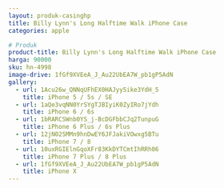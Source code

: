 ```yaml
---
layout: produk-casinghp
title: Billy Lynn's Long Halftime Walk iPhone Case
categories: apple

# Produk
product-title: Billy Lynn's Long Halftime Walk iPhone Case
harga: 90000
sku: hn-4998
image-drive: 1fGf9XVEeA_J_Au22UbEA7W_pb1gP5AdN
gallery:
  - url: 1Acu26w_QNNqUFhEX0HAJyy5ike3YdH_5
    title: iPhone 5 / 5s / SE
  - url: 1aQe3vqNN0YrSYgTJBIyiK0ZyIRo7jYdh
    title: iPhone 6 / 6s
  - url: 1bRARCSWnb0YS_j-BcDGFbbCJq2TunpuG
    title: iPhone 6 Plus / 6s Plus
  - url: 12jN02SMMn9hnDwEY6JFJakiVOwxg5BTu
    title: iPhone 7 / 8
  - url: 10uxRGIElnGqoXFr83KkDYTCmtIhRRh06
    title: iPhone 7 Plus / 8 Plus
  - url: 1fGf9XVEeA_J_Au22UbEA7W_pb1gP5AdN
    title: iPhone X
---
```

